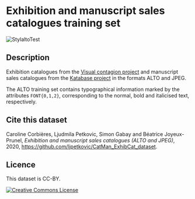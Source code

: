# Exhibition and manuscript sales catalogues training set

![StylaltoTest](https://github.com/ljpetkovic/CatMan_ExhibCat_dataset/workflows/StylaltoTest/badge.svg)

## Description

Exhibition catalogues from the [Visual contagion project](https://gitlab.unige.ch/Beatrice.Joyeux-Prunel/visual-contagions) and manuscript sales catalogues from the [Katabase project](https://github.com/katabase) in the formats ALTO and JPEG. 

The ALTO training set contains typographical information marked by the attributes `FONT{0,1,2}`, corresponding to the normal, bold and italicised text, respectively. 

<!-- The ALTO files are transformed with Ljudmila Petkovic's python scripts that you can find [here](https://github.com/ljpetkovic/OCR-cat/tree/master). -->

## Cite this dataset

Caroline Corbières, Ljudmila Petkovic, Simon Gabay and Béatrice Joyeux-Prunel, _Exhibition and manuscript sales catalogues (ALTO and JPEG)_, 2020, https://github.com/ljpetkovic/CatMan_ExhibCat_dataset.

## Licence

This dataset is CC-BY.

<a rel="license" href="https://creativecommons.org/licenses/by/2.0"><img alt="Creative Commons License" style="border-width:0" src="https://i.creativecommons.org/l/by/2.0/88x31.png" /></a><br/>
